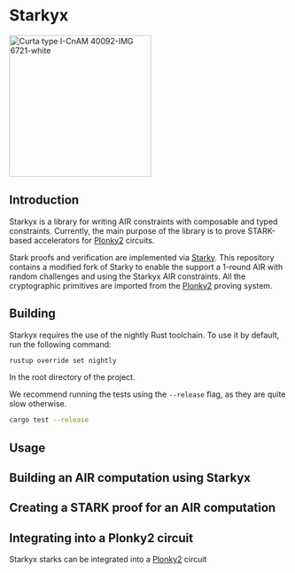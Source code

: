 # Starkyx

<a title="Rama, CC BY-SA 3.0 FR &lt;https://creativecommons.org/licenses/by-sa/3.0/fr/deed.en&gt;, via Wikimedia Commons" href="https://commons.wikimedia.org/wiki/File:Curta_type_I-CnAM_40092-IMG_6721-white.jpg"><img width="256" alt="Curta type I-CnAM 40092-IMG 6721-white" src="https://upload.wikimedia.org/wikipedia/commons/thumb/4/40/Curta_type_I-CnAM_40092-IMG_6721-white.jpg/256px-Curta_type_I-CnAM_40092-IMG_6721-white.jpg"></a>


## Introduction
Starkyx is a library for writing AIR constraints with composable and typed constraints. Currently, the main purpose of the library is to prove STARK-based accelerators for [Plonky2](https://github.com/mir-protocol/plonky2) circuits.

Stark proofs and verification are implemented via [Starky](https://github.com/0xPolygonZero/plonky2/tree/main/starky). This repository contains a modified fork of Starky to enable the support a 1-round AIR with random challenges and using the Starkyx AIR constraints. All the cryptographic primitives are imported from the [Plonky2](https://github.com/mir-protocol/plonky2) proving system.  

## Building
Starkyx requires the use of the nightly Rust toolchain. To use it by default, run the following command:

```bash
rustup override set nightly
```
In the root directory of the project.


We recommend running the tests using the `--release` flag, as they are quite slow otherwise.
```bash
cargo test --release
```

## Usage

## Building an AIR computation using Starkyx


## Creating a STARK proof for an AIR computation


## Integrating into a Plonky2 circuit
Starkyx starks can be integrated into a [Plonky2](https://github.com/mir-protocol/plonky2) circuit
